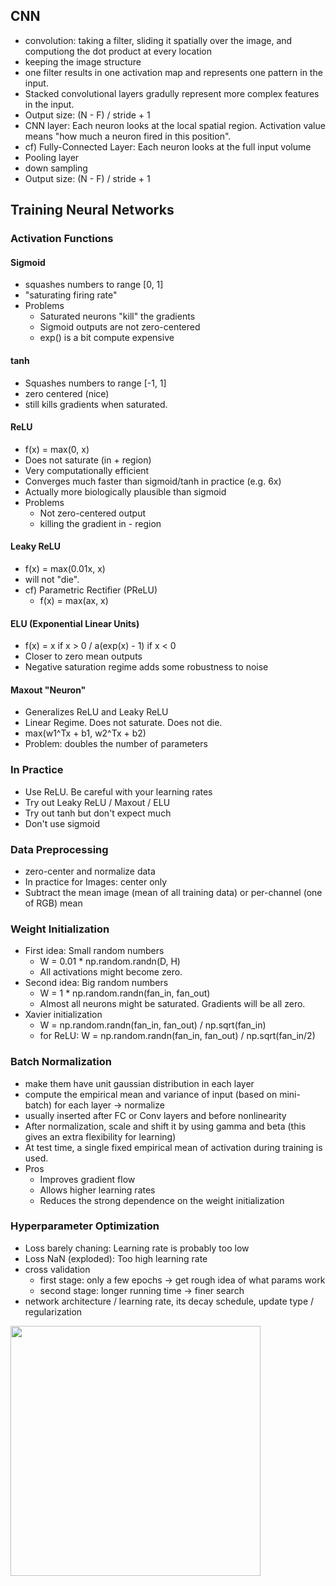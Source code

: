 ## CNN
- convolution: taking a filter, sliding it spatially over the image, and computiong the dot product at every location
- keeping the image structure
- one filter results in one activation map and represents one pattern in the input.
- Stacked convolutional layers gradully represent more complex features in the input.
- Output size: (N - F) / stride + 1
- CNN layer: Each neuron looks at the local spatial region. Activation value means "how much a neuron fired in this position".
- cf) Fully-Connected Layer: Each neuron looks at the full input volume
-  Pooling layer
  - down sampling
  - Output size: (N - F) / stride + 1

## Training Neural Networks
### Activation Functions

#### Sigmoid
- squashes numbers to range [0, 1]
- "saturating firing rate"
- Problems
  - Saturated neurons "kill" the gradients
  - Sigmoid outputs are not zero-centered
  - exp() is a bit compute expensive

#### tanh
- Squashes numbers to range [-1, 1]
- zero centered (nice)
- still kills gradients when saturated.

#### ReLU
- f(x) = max(0, x)
- Does not saturate (in + region)
- Very computationally efficient
- Converges much faster than sigmoid/tanh in practice (e.g. 6x)
- Actually more biologically plausible than sigmoid
- Problems
  - Not zero-centered output
  - killing the gradient in - region

#### Leaky ReLU
- f(x) = max(0.01x, x)
- will not "die".
- cf) Parametric Rectifier (PReLU)
  - f(x) = max(ax, x)

#### ELU (Exponential Linear Units)
- f(x) = x if x > 0  / a(exp(x) - 1) if x < 0
- Closer to zero mean outputs
- Negative saturation regime adds some robustness to noise

#### Maxout "Neuron"
- Generalizes ReLU and Leaky ReLU
- Linear Regime. Does not saturate. Does not die.
- max(w1^Tx + b1, w2^Tx + b2)
- Problem: doubles the number of parameters

### In Practice
- Use ReLU. Be careful with your learning rates
- Try out Leaky ReLU / Maxout / ELU
- Try out tanh but don't expect much
- Don't use sigmoid

### Data Preprocessing
- zero-center and normalize data
- In practice for Images: center only
- Subtract the mean image (mean of all training data) or per-channel (one of RGB) mean

### Weight Initialization
- First idea: Small random numbers
  - W = 0.01 * np.random.randn(D, H)
  - All activations might become zero.
- Second idea: Big random numbers
  - W = 1 * np.random.randn(fan_in, fan_out)
  - Almost all neurons might be saturated. Gradients will be all zero.
- Xavier initialization
  - W = np.random.randn(fan_in, fan_out) / np.sqrt(fan_in)
  - for ReLU: W = np.random.randn(fan_in, fan_out) / np.sqrt(fan_in/2)

### Batch Normalization
- make them have unit gaussian distribution in each layer
- compute the empirical mean and variance of input (based on mini-batch) for each layer -> normalize
- usually inserted after FC or Conv layers and before nonlinearity
- After normalization, scale and shift it by using gamma and beta (this gives an extra flexibility for learning)
- At test time, a single fixed empirical mean of activation during training is used.
- Pros
  - Improves gradient flow
  - Allows higher learning rates
  - Reduces the strong dependence on the weight initialization

### Hyperparameter Optimization
- Loss barely chaning: Learning rate is probably too low
- Loss NaN (exploded): Too high learning rate
- cross validation
  - first stage: only a few epochs -> get rough idea of what params work
  - second stage: longer running time -> finer search
- network architecture / learning rate, its decay schedule, update type / regularization
<img src=https://user-images.githubusercontent.com/65876994/108475564-3acbcc80-72d4-11eb-8b30-c055d76c80dd.JPG width=400>
